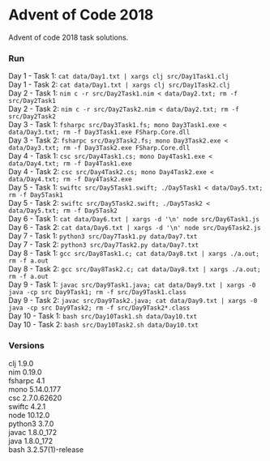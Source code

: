 # Advent of Code 2018

Advent of code 2018 task solutions.

### Run
Day 1 - Task 1: `cat data/Day1.txt | xargs clj src/Day1Task1.clj`  
Day 1 - Task 2: `cat data/Day1.txt | xargs clj src/Day1Task2.clj`  
Day 2 - Task 1: `nim c -r src/Day2Task1.nim < data/Day2.txt; rm -f src/Day2Task1`  
Day 2 - Task 2: `nim c -r src/Day2Task2.nim < data/Day2.txt; rm -f src/Day2Task2`  
Day 3 - Task 1: `fsharpc src/Day3Task1.fs; mono Day3Task1.exe < data/Day3.txt; rm -f Day3Task1.exe FSharp.Core.dll`  
Day 3 - Task 2: `fsharpc src/Day3Task2.fs; mono Day3Task2.exe < data/Day3.txt; rm -f Day3Task2.exe FSharp.Core.dll`  
Day 4 - Task 1: `csc src/Day4Task1.cs; mono Day4Task1.exe < data/Day4.txt; rm -f Day4Task1.exe`  
Day 4 - Task 2: `csc src/Day4Task2.cs; mono Day4Task2.exe < data/Day4.txt; rm -f Day4Task2.exe`  
Day 5 - Task 1: `swiftc src/Day5Task1.swift; ./Day5Task1 < data/Day5.txt; rm -f Day5Task1`  
Day 5 - Task 2: `swiftc src/Day5Task2.swift; ./Day5Task2 < data/Day5.txt; rm -f Day5Task2`  
Day 6 - Task 1: `cat data/Day6.txt | xargs -d '\n' node src/Day6Task1.js`  
Day 6 - Task 2: `cat data/Day6.txt | xargs -d '\n' node src/Day6Task2.js`  
Day 7 - Task 1: `python3 src/Day7Task1.py data/Day7.txt`  
Day 7 - Task 2: `python3 src/Day7Task2.py data/Day7.txt`  
Day 8 - Task 1: `gcc src/Day8Task1.c; cat data/Day8.txt | xargs ./a.out; rm -f a.out`  
Day 8 - Task 2: `gcc src/Day8Task2.c; cat data/Day8.txt | xargs ./a.out; rm -f a.out`  
Day 9 - Task 1: `javac src/Day9Task1.java; cat data/Day9.txt | xargs -0 java -cp src Day9Task1; rm -f src/Day9Task1.class`  
Day 9 - Task 2: `javac src/Day9Task2.java; cat data/Day9.txt | xargs -0 java -cp src Day9Task2; rm -f src/Day9Task2*.class`  
Day 10 - Task 1: `bash src/Day10Task1.sh data/Day10.txt`  
Day 10 - Task 2: `bash src/Day10Task2.sh data/Day10.txt`  

### Versions
clj 1.9.0  
nim 0.19.0  
fsharpc 4.1  
mono 5.14.0.177  
csc 2.7.0.62620  
swiftc 4.2.1  
node 10.12.0  
python3 3.7.0  
javac 1.8.0_172  
java 1.8.0_172  
bash 3.2.57(1)-release  
